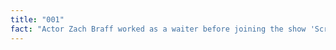 ```yaml
---
title: "001"
fact: "Actor Zach Braff worked as a waiter before joining the show 'Scrubs'. In the movie 'Garden State' (which he also wrote and directed) he plays an aspiring actor working as a waiter."
---
```

